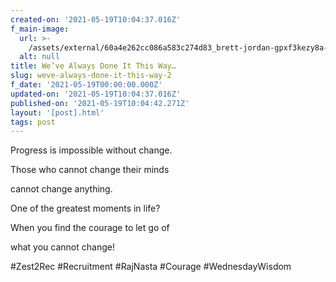 ```yaml
---
created-on: '2021-05-19T10:04:37.016Z'
f_main-image:
  url: >-
    /assets/external/60a4e262cc086a583c274d83_brett-jordan-gpxf3kezy8a-unsplash.jpg
  alt: null
title: We’ve Always Done It This Way…
slug: weve-always-done-it-this-way-2
f_date: '2021-05-19T00:00:00.000Z'
updated-on: '2021-05-19T10:04:37.016Z'
published-on: '2021-05-19T10:04:42.271Z'
layout: '[post].html'
tags: post
---
```


Progress is impossible without change.

Those who cannot change their minds

cannot change anything.

One of the greatest moments in life?

When you find the courage to let go of

what you cannot change!

#Zest2Rec #Recruitment #RajNasta #Courage #WednesdayWisdom

‍
